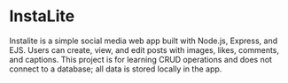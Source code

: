 # InstaLite
Instalite is a simple social media web app built with Node.js, Express, and EJS. Users can create, view, and edit posts with images, likes, comments, and captions. This project is for learning CRUD operations and does not connect to a database; all data is stored locally in the app.
